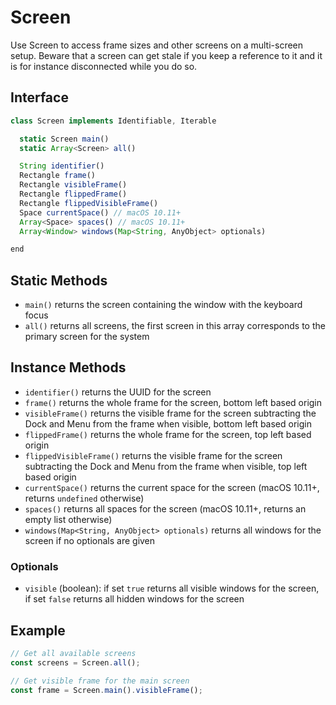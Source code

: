 # Screen

Use Screen to access frame sizes and other screens on a multi-screen setup. Beware that a screen can get stale if you keep a reference to it and it is for instance disconnected while you do so.

## Interface

```javascript
class Screen implements Identifiable, Iterable

  static Screen main()
  static Array<Screen> all()

  String identifier()
  Rectangle frame()
  Rectangle visibleFrame()
  Rectangle flippedFrame()
  Rectangle flippedVisibleFrame()
  Space currentSpace() // macOS 10.11+
  Array<Space> spaces() // macOS 10.11+
  Array<Window> windows(Map<String, AnyObject> optionals)

end
```

## Static Methods

- `main()` returns the screen containing the window with the keyboard focus
- `all()` returns all screens, the first screen in this array corresponds to the primary screen for the system

## Instance Methods

- `identifier()` returns the UUID for the screen
- `frame()` returns the whole frame for the screen, bottom left based origin
- `visibleFrame()` returns the visible frame for the screen subtracting the Dock and Menu from the frame when visible, bottom left based origin
- `flippedFrame()` returns the whole frame for the screen, top left based origin
- `flippedVisibleFrame()` returns the visible frame for the screen subtracting the Dock and Menu from the frame when visible, top left based origin
- `currentSpace()` returns the current space for the screen (macOS 10.11+, returns `undefined` otherwise)
- `spaces()` returns all spaces for the screen (macOS 10.11+, returns an empty list otherwise)
- `windows(Map<String, AnyObject> optionals)` returns all windows for the screen if no optionals are given

### Optionals

- `visible` (boolean): if set `true` returns all visible windows for the screen, if set `false` returns all hidden windows for the screen

## Example

```javascript
// Get all available screens
const screens = Screen.all();

// Get visible frame for the main screen
const frame = Screen.main().visibleFrame();
```
